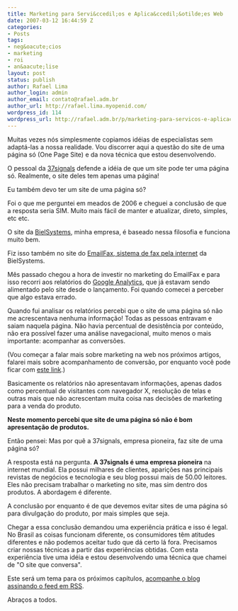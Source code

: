 ```yaml
---
title: Marketing para Servi&ccedil;os e Aplica&ccedil;&otilde;es Web
date: 2007-03-12 16:44:59 Z
categories:
- Posts
tags:
- neg&oacute;cios
- marketing
- roi
- an&aacute;lise
layout: post
status: publish
author: Rafael Lima
author_login: admin
author_email: contato@rafael.adm.br
author_url: http://rafael.lima.myopenid.com/
wordpress_id: 114
wordpress_url: http://rafael.adm.br/p/marketing-para-servicos-e-aplicacoes-web/
---
```


Muitas vezes n&oacute;s simplesmente copiamos id&eacute;ias de especialistas sem adapt&aacute;-las a nossa realidade. Vou discorrer aqui a quest&atilde;o do site de uma p&aacute;gina s&oacute; (One Page Site) e da nova t&eacute;cnica que estou desenvolvendo.

O pessoal da <a href="http://37signals.com">37signals</a> defende a id&eacute;ia de que um site pode ter uma p&aacute;gina s&oacute;. Realmente, o site deles tem apenas uma p&aacute;gina!

Eu tamb&eacute;m devo ter um site de uma p&aacute;gina s&oacute;?

Foi o que me perguntei em meados de 2006 e cheguei a conclus&atilde;o de que a resposta seria SIM.  Muito mais f&aacute;cil de manter e atualizar, direto, simples, etc etc.

O site da <a href="http://bielsystems.com.br">BielSystems</a>, minha empresa, &eacute; baseado nessa filosofia e funciona muito bem.

Fiz isso tamb&eacute;m no site do <a href="http://emailfax.com.br">EmailFax, sistema de fax pela internet</a> da BielSystems.

M&ecirc;s passado chegou a hora de investir no marketing do EmailFax e para isso recorri aos relat&oacute;rios do <a href="http://www.google.com/analytics/">Google Analytics</a>, que j&aacute; estavam sendo alimentado pelo site desde o lan&ccedil;amento. Foi quando comecei a perceber que algo estava errado.

Quando fui analisar os relat&oacute;rios percebi que o site de uma p&aacute;gina s&oacute; n&atilde;o me acrescentava nenhuma informa&ccedil;&atilde;o! Todas as pessoas entravam e saiam naquela p&aacute;gina. N&atilde;o havia percentual de desist&ecirc;ncia por conte&uacute;do, n&atilde;o era poss&iacute;vel fazer uma an&aacute;lise navegacional, muito menos o mais importante: acompanhar as convers&otilde;es.

(Vou come&ccedil;ar a falar mais sobre marketing na web nos pr&oacute;ximos artigos, falarei mais sobre acompanhamento de convers&atilde;o, por enquanto voc&ecirc; pode ficar com <a href="http://adwords.google.com/support/bin/answer.py?answer=6365&topic=29">este link</a>.)

Basicamente os relat&oacute;rios n&atilde;o apresentavam informa&ccedil;&otilde;es, apenas dados como percentual de visitantes com navegador X, resolu&ccedil;&atilde;o de telas e outras mais que n&atilde;o acrescentam muita coisa nas decis&otilde;es de marketing para a venda do produto.

<strong>Neste momento percebi que site de uma p&aacute;gina s&oacute; n&atilde;o &eacute; bom apresenta&ccedil;&atilde;o de produtos.</strong>

Ent&atilde;o pensei: Mas por qu&ecirc; a 37signals, empresa pioneira, faz site de uma p&aacute;gina s&oacute;?

A resposta est&aacute; na pergunta. <strong>A 37signals &eacute; uma empresa pioneira</strong> na internet mundial. Ela possui milhares de clientes, apari&ccedil;&otilde;es nas principais revistas de neg&oacute;cios e tecnologia e seu blog possui mais de 50.00 leitores. Eles n&atilde;o precisam trabalhar o marketing no site, mas sim dentro dos produtos. A abordagem &eacute; diferente.

A conclus&atilde;o por enquanto &eacute; de que devemos evitar sites de uma p&aacute;gina s&oacute; para divulga&ccedil;&atilde;o do produto, por mais simples que seja.

Chegar a essa conclus&atilde;o demandou uma experi&ecirc;ncia pr&aacute;tica e isso &eacute; legal. No Brasil as coisas funcionam diferente, os consumidores t&ecirc;m atitudes diferentes e n&atilde;o podemos aceitar tudo que d&aacute; certo l&aacute; fora. Precisamos criar nossas t&eacute;cnicas a partir das experi&ecirc;ncias obtidas. Com esta experi&ecirc;ncia tive uma id&eacute;ia e estou desenvolvendo uma t&eacute;cnica que chamei de "O site que conversa".

Este ser&aacute; um tema para os pr&oacute;ximos cap&iacute;tulos, <a href="http://rafael.adm.br/feed/">acompanhe o blog assinando o feed em RSS</a>.

Abra&ccedil;os a todos.
